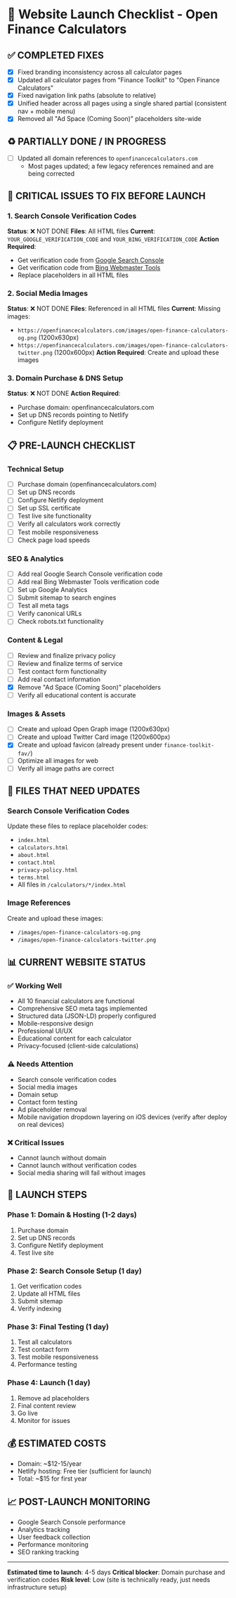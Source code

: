 # 🚀 Website Launch Checklist - Open Finance Calculators

## ✅ **COMPLETED FIXES**
- [x] Fixed branding inconsistency across all calculator pages
- [x] Updated all calculator pages from "Finance Toolkit" to "Open Finance Calculators"
- [x] Fixed navigation link paths (absolute to relative)
- [x] Unified header across all pages using a single shared partial (consistent nav + mobile menu)
- [x] Removed all "Ad Space (Coming Soon)" placeholders site-wide

## ♻️ **PARTIALLY DONE / IN PROGRESS**
- [ ] Updated all domain references to `openfinancecalculators.com`
  - Most pages updated; a few legacy references remained and are being corrected

## 🚨 **CRITICAL ISSUES TO FIX BEFORE LAUNCH**

### 1. **Search Console Verification Codes**
**Status**: ❌ NOT DONE
**Files**: All HTML files
**Current**: `YOUR_GOOGLE_VERIFICATION_CODE` and `YOUR_BING_VERIFICATION_CODE`
**Action Required**: 
- Get verification code from [Google Search Console](https://search.google.com/search-console)
- Get verification code from [Bing Webmaster Tools](https://www.bing.com/webmasters)
- Replace placeholders in all HTML files

### 2. **Social Media Images**
**Status**: ❌ NOT DONE
**Files**: Referenced in all HTML files
**Current**: Missing images:
- `https://openfinancecalculators.com/images/open-finance-calculators-og.png` (1200x630px)
- `https://openfinancecalculators.com/images/open-finance-calculators-twitter.png` (1200x600px)
**Action Required**: Create and upload these images

### 3. **Domain Purchase & DNS Setup**
**Status**: ❌ NOT DONE
**Action Required**: 
- Purchase domain: openfinancecalculators.com
- Set up DNS records pointing to Netlify
- Configure Netlify deployment

## 📋 **PRE-LAUNCH CHECKLIST**

### **Technical Setup**
- [ ] Purchase domain (openfinancecalculators.com)
- [ ] Set up DNS records
- [ ] Configure Netlify deployment
- [ ] Set up SSL certificate
- [ ] Test live site functionality
- [ ] Verify all calculators work correctly
- [ ] Test mobile responsiveness
- [ ] Check page load speeds

### **SEO & Analytics**
- [ ] Add real Google Search Console verification code
- [ ] Add real Bing Webmaster Tools verification code
- [ ] Set up Google Analytics
- [ ] Submit sitemap to search engines
- [ ] Test all meta tags
- [ ] Verify canonical URLs
- [ ] Check robots.txt functionality

### **Content & Legal**
- [ ] Review and finalize privacy policy
- [ ] Review and finalize terms of service
- [ ] Test contact form functionality
- [ ] Add real contact information
- [x] Remove "Ad Space (Coming Soon)" placeholders
- [ ] Verify all educational content is accurate

### **Images & Assets**
- [ ] Create and upload Open Graph image (1200x630px)
- [ ] Create and upload Twitter Card image (1200x600px)
- [x] Create and upload favicon (already present under `finance-toolkit-fav/`)
- [ ] Optimize all images for web
- [ ] Verify all image paths are correct

## 🔧 **FILES THAT NEED UPDATES**

### **Search Console Verification Codes**
Update these files to replace placeholder codes:
- `index.html`
- `calculators.html`
- `about.html`
- `contact.html`
- `privacy-policy.html`
- `terms.html`
- All files in `/calculators/*/index.html`

### **Image References**
Create and upload these images:
- `/images/open-finance-calculators-og.png`
- `/images/open-finance-calculators-twitter.png`

## 📊 **CURRENT WEBSITE STATUS**

### **✅ Working Well**
- All 10 financial calculators are functional
- Comprehensive SEO meta tags implemented
- Structured data (JSON-LD) properly configured
- Mobile-responsive design
- Professional UI/UX
- Educational content for each calculator
- Privacy-focused (client-side calculations)

### **⚠️ Needs Attention**
- Search console verification codes
- Social media images
- Domain setup
- Contact form testing
- Ad placeholder removal
- Mobile navigation dropdown layering on iOS devices (verify after deploy on real devices)

### **❌ Critical Issues**
- Cannot launch without domain
- Cannot launch without verification codes
- Social media sharing will fail without images

## 🚀 **LAUNCH STEPS**

### **Phase 1: Domain & Hosting (1-2 days)**
1. Purchase domain
2. Set up DNS records
3. Configure Netlify deployment
4. Test live site

### **Phase 2: Search Console Setup (1 day)**
1. Get verification codes
2. Update all HTML files
3. Submit sitemap
4. Verify indexing

### **Phase 3: Final Testing (1 day)**
1. Test all calculators
2. Test contact form
3. Test mobile responsiveness
4. Performance testing

### **Phase 4: Launch (1 day)**
1. Remove ad placeholders
2. Final content review
3. Go live
4. Monitor for issues

## 💰 **ESTIMATED COSTS**
- Domain: ~$12-15/year
- Netlify hosting: Free tier (sufficient for launch)
- Total: ~$15 for first year

## 📈 **POST-LAUNCH MONITORING**
- Google Search Console performance
- Analytics tracking
- User feedback collection
- Performance monitoring
- SEO ranking tracking

---

**Estimated time to launch**: 4-5 days
**Critical blocker**: Domain purchase and verification codes
**Risk level**: Low (site is technically ready, just needs infrastructure setup)
